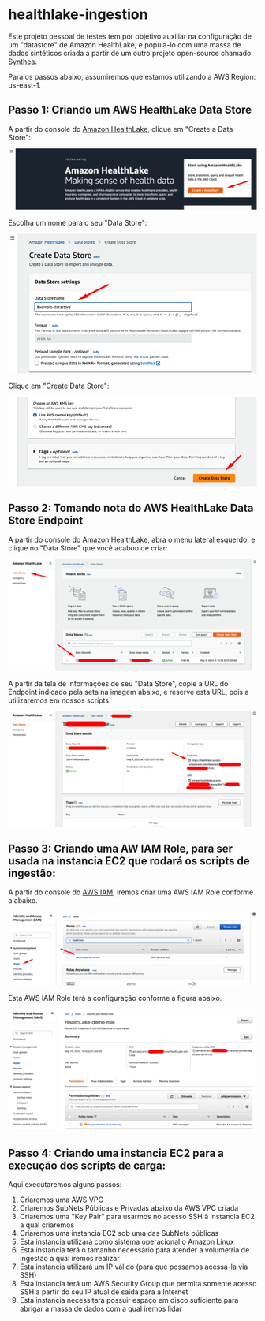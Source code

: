 # healthlake-ingestion
Este projeto pessoal de testes tem por objetivo auxiliar na configuração de um "datastore" de Amazon HealthLake, e popula-lo com uma massa de dados sintéticos criada a partir de um outro projeto open-source chamado [Synthea](https://github.com/synthetichealth/synthea).  
  
Para os passos abaixo, assumiremos que estamos utilizando a AWS Region: us-east-1.

## Passo 1: Criando um AWS HealthLake Data Store
A partir do console do [Amazon HealthLake](https://us-east-1.console.aws.amazon.com/healthlake/home?region=us-east-1#/), clique em "Create a Data Store":  
  
![Amazon HealthLake - Create Data Store - Passo 1 - 1](/images/AmazonHealthLake_create_datastore_1.png)  
  
Escolha um nome para o seu "Data Store":  
  
![Amazon HealthLake - Create Data Store - Passo 1 - 2](/images/AmazonHealthLake_create_datastore_2.png)  
  
Clique em "Create Data Store":  
  
![Amazon HealthLake - Create Data Store - Passo 1 - 3](/images/AmazonHealthLake_create_datastore_3.png)  
  
## Passo 2: Tomando nota do AWS HealthLake Data Store Endpoint
A partir do console do [Amazon HealthLake](https://us-east-1.console.aws.amazon.com/healthlake/home?region=us-east-1#/), abra o menu lateral esquerdo, e clique no "Data Store" que você acabou de criar:  
  
![Amazon HealthLake - Data Store End-point - Passo 2 - 1](/images/AmazonHealthLake_datastore_endpoint_1.png)  
  
A partir da tela de informações de seu "Data Store", copie a URL do Endpoint indicado pela seta na imagem abaixo, e reserve esta URL, pois a utilizaremos em nossos scripts.  
  
![Amazon HealthLake - Data Store End-point - Passo 2 - 2](/images/AmazonHealthLake_datastore_endpoint_2.png)
  
## Passo 3: Criando uma AW IAM Role, para ser usada na instancia EC2 que rodará os scripts de ingestão:
A partir do console do [AWS IAM](https://us-east-1.console.aws.amazon.com/iamv2), iremos criar uma AWS IAM Role conforme a abaixo.  
  
![Amazon HealthLake - AWS IAM Role - Passo 3 - 1](/images/AmazonHealthLake_iam_role_1.png)
  
Esta AWS IAM Role terá a configuração conforme a figura abaixo.  

![Amazon HealthLake - AWS IAM Role - Passo 3 - 2](/images/AmazonHealthLake_iam_role_2.png)

## Passo 4: Criando uma instancia EC2 para a execução dos scripts de carga:
Aqui executaremos alguns passos:  
1. Criaremos uma AWS VPC
2. Criaremos SubNets Públicas e Privadas abaixo da AWS VPC criada
3. Criaremos uma "Key Pair" para usarmos no acesso SSH à instancia EC2 a qual criaremos
4. Criaremos uma instancia EC2 sob uma das SubNets públicas
  1. Esta instancia utilizará como sistema operacional o Amazon Linux
  2. Esta instancia terá o tamanho necessário para atender a volumetria de ingestão a qual iremos realizar 
  3. Esta instancia utilizará um IP válido (para que possamos acessa-la via SSH)
  4. Esta instancia terá um AWS Security Group que permita somente acesso SSH a partir do seu IP atual de saída para a Internet
  5. Esta instancia necessitará possuir espaço em disco suficiente para abrigar a massa de dados com a qual iremos lidar
